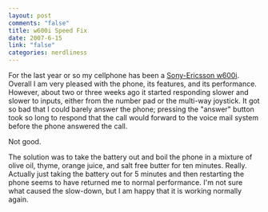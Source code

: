 ```yaml
--- 
layout: post
comments: "false"
title: w600i Speed Fix
date: 2007-6-15
link: "false"
categories: nerdliness
---
```

For the last year or so my cellphone has been a <a href="http://www.sonyericsson.com/spg.jsp?cc=global&lc=en&ver=4001&template=pp1_1_1&zone=pp&lm=pp1&pid=10296" title="Sony-Ericsson w600i">Sony-Ericsson w600i</a>.  Overall I am very pleased with the phone, its features, and its performance.  However, about two or three weeks ago it started responding slower and slower to inputs, either from the number pad or the multi-way joystick.  It got so bad that I could barely answer the phone; pressing the "answer" button took so long to respond that the call would forward to the voice mail system before the phone answered the call.

Not good.

The solution was to take the battery out and boil the phone in a mixture of olive oil, thyme, orange juice, and salt free butter for ten minutes.  Really.  Actually just taking the battery out for 5 minutes and then restarting the phone seems to have returned me to normal performance.  I'm not sure what caused the slow-down, but I am happy that it is working normally again.
